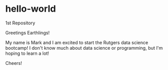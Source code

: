 # hello-world
1st Repository

Greetings Earthlings!

My name is Mark and I am excited to start the Rutgers data science bootcamp!  I don't know much about data science or programming, but I'm hoping to learn a lot!

Cheers!
